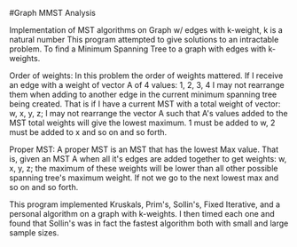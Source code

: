 #Graph MMST Analysis

Implementation of MST algorithms on Graph w/ edges with k-weight, k is a natural number
This program attempted to give solutions to an intractable problem. To find a Minimum Spanning Tree to a graph with edges with k-weights. 

Order of weights:
In this problem the order of weights mattered. If I receive an edge with a weight of vector A of 4 values: 1, 2, 3, 4 I may not rearrange them when adding to another edge in the current minimum spanning tree being created. That is if I have a current MST with a total weight of vector: w, x, y, z; I may not rearrange the vector A such that A's values added to the MST total weights will give the lowest maximum. 1 must be added to w, 2 must be added to x and so on and so forth. 

Proper MST: A proper MST is an MST that has the lowest Max value. That is, given an MST A when all it's edges are added together to get weights: w, x, y, z; the maximum of these weights will be lower than all other possible spanning tree's maximum weight. If not we go to the next lowest max and so on and so forth. 


This program implemented Kruskals, Prim's, Sollin's, Fixed Iterative, and a personal algorithm on a graph with k-weights. I then timed each one and found that Sollin's was in fact the fastest algorithm both with small and large sample sizes. 
